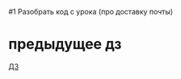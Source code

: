 #1
Разобрать код с урока (про доставку почты)

# предыдущее дз
[ДЗ](https://docs.google.com/document/d/16HOEkjDg3WqXnhRsTiSWa1_wwwjtRdKjYRjWjdWpe6o/edit?usp=sharing)






